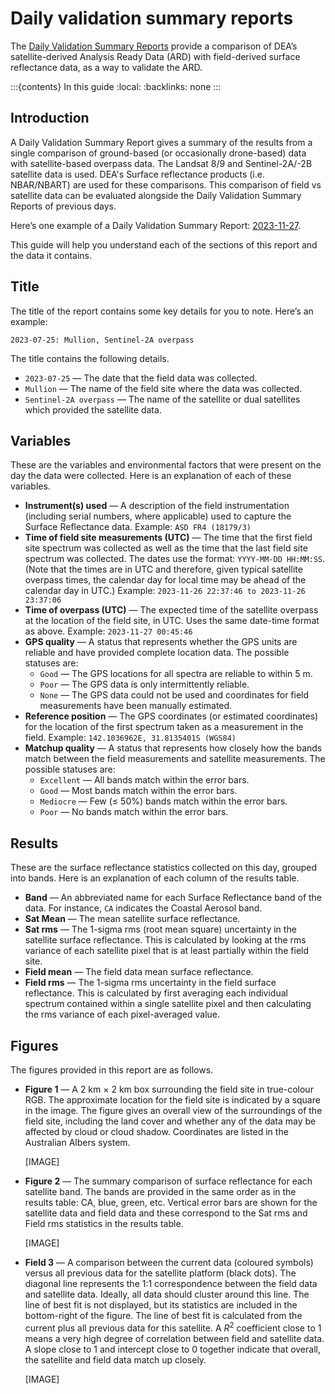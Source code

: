 # Daily validation summary reports

The [Daily Validation Summary Reports](https://knowledge.dea.ga.gov.au/validation/daily-report/) provide a comparison of DEA’s satellite-derived Analysis Ready Data (ARD) with field-derived surface reflectance data, as a way to validate the ARD. 

:::{contents} In this guide
:local:
:backlinks: none
:::

## Introduction

A Daily Validation Summary Report gives a summary of the results from a single comparison of ground-based (or occasionally drone-based) data with satellite-based overpass data. The Landsat 8/9 and Sentinel-2A/-2B satellite data is used. DEA's Surface reflectance products (i.e. NBAR/NBART) are used for these comparisons. This comparison of field vs satellite data can be evaluated alongside the Daily Validation Summary Reports of previous days. 

Here’s one example of a Daily Validation Summary Report: [2023-11-27](https://knowledge.dea.ga.gov.au/validation/daily-report/2023-11-27/). 

This guide will help you understand each of the sections of this report and the data it contains. 

## Title

The title of the report contains some key details for you to note. Here’s an example:

```
2023-07-25: Mullion, Sentinel-2A overpass
```

The title contains the following details. 

* `2023-07-25` &mdash; The date that the field data was collected. 
* `Mullion` &mdash; The name of the field site where the data was collected. 
* `Sentinel-2A overpass` &mdash; The name of the satellite or dual satellites which provided the satellite data. 

## Variables 

These are the variables and environmental factors that were present on the day the data were collected. Here is an explanation of each of these variables. 

* **Instrument(s) used** &mdash; A description of the field instrumentation (including serial numbers, where applicable) used to capture the Surface Reflectance data. Example: `ASD FR4 (18179/3)` 
* **Time of field site measurements (UTC)** &mdash; The time that the first field site spectrum was collected as well as the time that the last field site spectrum was collected. The dates use the format: `YYYY-MM-DD HH:MM:SS`. (Note that the times are in UTC and therefore, given typical satellite overpass times, the calendar day for local time may be ahead of the calendar day in UTC.) Example: `2023-11-26 22:37:46 to 2023-11-26 23:37:06` 
* **Time of overpass (UTC)** &mdash; The expected time of the satellite overpass at the location of the field site, in UTC. Uses the same date-time format as above. Example: `2023-11-27 00:45:46` 
* **GPS quality** &mdash; A status that represents whether the GPS units are reliable and have provided complete location data. The possible statuses are: 
    * `Good` &mdash; The GPS locations for all spectra are reliable to within 5 m. 
    * `Poor` &mdash; The GPS data is only intermittently reliable. 
    * `None` &mdash; The GPS data could not be used and coordinates for field measurements have been manually estimated. 
* **Reference position** &mdash; The GPS coordinates (or estimated coordinates) for the location of the first spectrum taken as a measurement in the field. Example: `142.1036962E, 31.8135401S (WGS84)` 
* **Matchup quality** &mdash; A status that represents how closely how the bands match between the field measurements and satellite measurements. The possible statuses are: 
    * `Excellent` &mdash; All bands match within the error bars. 
    * `Good` &mdash; Most bands match within the error bars. 
    * `Mediocre` &mdash; Few (≤ 50%) bands match within the error bars. 
    * `Poor` &mdash; No bands match within the error bars. 

## Results

These are the surface reflectance statistics collected on this day, grouped into bands. Here is an explanation of each column of the results table. 

* **Band** &mdash; An abbreviated name for each Surface Reflectance band of the data. For instance, `CA` indicates the Coastal Aerosol band. 
* **Sat Mean** &mdash; The mean satellite surface reflectance. 
* **Sat rms** &mdash; The 1-sigma rms (root mean square) uncertainty in the satellite surface reflectance. This is calculated by looking at the rms variance of each satellite pixel that is at least partially within the field site. 
* **Field mean** &mdash; The field data mean surface reflectance. 
* **Field rms** &mdash; The 1-sigma rms uncertainty in the field surface reflectance. This is calculated by first averaging each individual spectrum contained within a single satellite pixel and then calculating the rms variance of each pixel-averaged value. 

## Figures

The figures provided in this report are as follows. 

* **Figure 1** &mdash; A 2 km &times; 2 km box surrounding the field site in true-colour RGB. The approximate location for the field site is indicated by a square in the image. The figure gives an overall view of the surroundings of the field site, including the land cover and whether any of the data may be affected by cloud or cloud shadow. Coordinates are listed in the Australian Albers system. 

    [IMAGE]

* **Figure 2** &mdash; The summary comparison of surface reflectance for each satellite band. The bands are provided in the same order as in the results table: CA, blue, green, etc. Vertical error bars are shown for the satellite data and field data and these correspond to the Sat rms and Field rms statistics in the results table. 

    [IMAGE]

* **Field 3** &mdash; A comparison between the current data (coloured symbols) versus all previous data for the satellite platform (black dots). The diagonal line represents the 1:1 correspondence between the field data and satellite data. Ideally, all data should cluster around this line. The line of best fit is not displayed, but its statistics are included in the bottom-right of the figure. The line of best fit is calculated from the current plus all previous data for this satellite. A $R^2$ coefficient close to 1 means a very high degree of correlation between field and satellite data. A slope close to 1 and intercept close to 0 together indicate that overall, the satellite and field data match up closely. 

    [IMAGE]
